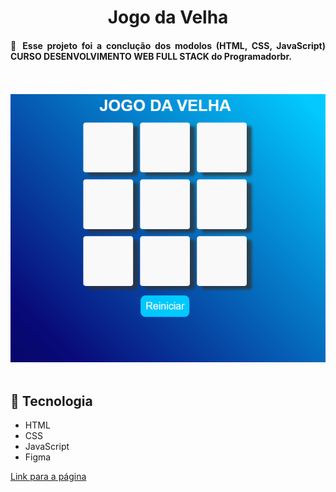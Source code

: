 <h1 align="center"> Jogo da Velha</h1>

<h4 align="justify">🚀 Esse projeto foi a conclução dos modolos (HTML, CSS, JavaScript) CURSO DESENVOLVIMENTO WEB FULL STACK do Programadorbr.
</h4>
<br>
<br>
        <img  display="flex" src="./image/Captura de tela 2021-04-27 160104.png">
<br>
<br>
<h2> 🔗 Tecnologia</h2>
<ul>
    <li>HTML</li>
    <li>CSS</li>
    <li>JavaScript</li>
    <li>Figma</li>
</ul>

[Link para a página](https://fabio-sudo-apt.github.io/jogoDavelha/)
